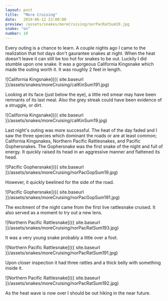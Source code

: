 ```yaml
---
layout: post
title:  "More Cruising"
date:   2019-06-12 23:00:00
preview: /assets/snakes/moreCruising/norPacRatSum19.jpg
snake: "on"
number: 10
---
```


Every outing is a chance to learn. A couple nights ago I came to the realization that hot days don't gaurantee snakes at night. When the heat doesn't leave it can still be too hot for snakes to be out. Luckily I did stumble upon one snake. It was a gorgeous California Kingsnake which made the outing worth it. It was roughly 2 feet in length.

![California Kingsnake]({{ site.baseurl }}/assets/snakes/moreCruising/calKinSum191.jpg)

Looking at its face (just below the eye), a little red smear may have been remnants of its last meal. Also the grey streak could have been evidence of a struggle, or dirt.

![California Kingsnake]({{ site.baseurl }}/assets/snakes/moreCruising/calKinSum19.jpg)

Last night's outing was more successful. The heat of the day faded and I saw the three species which dominant the roads or are at least common; California Kingsnakes, Northern Pacific Rattlesnakes, and Pacific Gophersnakes. The Gophersnake was the first snake of the night and full of energy. It quickly raised its head in an aggressive manner and flattened its head.

![Pacific Gophersnake]({{ site.baseurl }}/assets/snakes/moreCruising/norPacGopSum19.jpg)

However, it quickly beelined for the side of the road.

![Pacific Gophersnake]({{ site.baseurl }}/assets/snakes/moreCruising/norPacGopSum191.jpg)

The excitment of the night came from the first live rattlesnake cruised. It also served as a moment to try out a new lens. 

![Northern Pacific Rattlesnake]({{ site.baseurl }}/assets/snakes/moreCruising/norPacRatSum193.jpg)

It was a very young snake probably a little over a foot. 

![Northern Pacific Rattlesnake]({{ site.baseurl }}/assets/snakes/moreCruising/norPacRatSum191.jpg)

Upon closer inspection it had three rattles and a thick belly with something inside it.

![Northern Pacific Rattlesnake]({{ site.baseurl }}/assets/snakes/moreCruising/norPacRatSum192.jpg)

As the heat wave is now over I should be out hiking in the near future. 